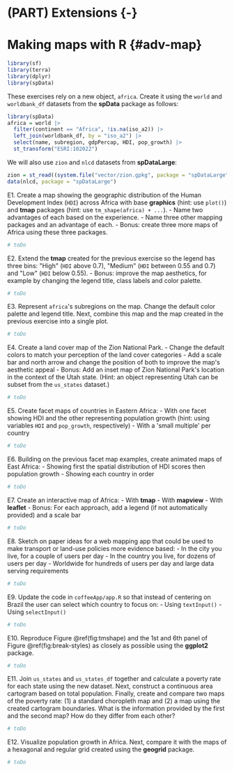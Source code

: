 # (PART) Extensions {-}

# Making maps with R {#adv-map}




```r
library(sf)
library(terra)
library(dplyr)
library(spData)
```

These exercises rely on a new object, `africa`.
Create it using the `world` and `worldbank_df` datasets from the **spData** package as follows:

```r
library(spData)
africa = world |> 
  filter(continent == "Africa", !is.na(iso_a2)) |> 
  left_join(worldbank_df, by = "iso_a2") |> 
  select(name, subregion, gdpPercap, HDI, pop_growth) |> 
  st_transform("ESRI:102022")
```

We will also use `zion` and `nlcd` datasets from **spDataLarge**:

```r
zion = st_read((system.file("vector/zion.gpkg", package = "spDataLarge")))
data(nlcd, package = "spDataLarge")
```

E1. Create a map showing the geographic distribution of the Human Development Index (`HDI`) across Africa with base **graphics** (hint: use `plot()`) and **tmap** packages (hint: use `tm_shape(africa) + ...`).
    - Name two advantages of each based on the experience.
    - Name three other mapping packages and an advantage of each.
    - Bonus: create three more maps of Africa using these three packages.

```r
# toDo
```

E2. Extend the **tmap** created for the previous exercise so the legend has three bins: "High" (`HDI` above 0.7), "Medium" (`HDI` between 0.55 and 0.7) and "Low" (`HDI` below 0.55).
    - Bonus: improve the map aesthetics, for example by changing the legend title, class labels and color palette.

```r
# toDo
```

E3. Represent `africa`'s subregions on the map. 
Change the default color palette and legend title.
Next, combine this map and the map created in the previous exercise into a single plot.

```r
# toDo
```

E4. Create a land cover map of the Zion National Park.
    - Change the default colors to match your perception of the land cover categories
    - Add a scale bar and north arrow and change the position of both to improve the map's aesthetic appeal
    - Bonus: Add an inset map of Zion National Park's location in the context of the Utah state. (Hint: an object representing Utah can be subset from the `us_states` dataset.) 

```r
# toDo
```

E5. Create facet maps of countries in Eastern Africa:
    - With one facet showing HDI and the other representing population growth (hint: using variables `HDI` and `pop_growth`, respectively)
    - With a 'small multiple' per country

```r
# toDo
```

E6. Building on the previous facet map examples, create animated maps of East Africa:
    - Showing first the spatial distribution of HDI scores then population growth
    - Showing each country in order

```r
# toDo
```

E7. Create an interactive map of Africa:
    - With **tmap**
    - With **mapview**
    - With **leaflet**
    - Bonus: For each approach, add a legend (if not automatically provided) and a scale bar

```r
# toDo
```

E8. Sketch on paper ideas for a web mapping app that could be used to make transport or land-use policies more evidence based:
    - In the city you live, for a couple of users per day
    - In the country you live, for dozens of users per day
    - Worldwide for hundreds of users per day and large data serving requirements

```r
# toDo
```

E9. Update the code in `coffeeApp/app.R` so that instead of centering on Brazil the user can select which country to focus on:
    - Using `textInput()`
    - Using `selectInput()`

```r
# toDo
```

E10. Reproduce Figure \@ref(fig:tmshape) and the 1st and 6th panel of Figure \@ref(fig:break-styles) as closely as possible using the **ggplot2** package.

```r
# toDo
```

E11. Join `us_states` and `us_states_df` together and calculate a poverty rate for each state using the new dataset.
Next, construct a continuous area cartogram based on total population. 
Finally, create and compare two maps of the poverty rate: (1) a standard choropleth map and (2) a map using the created cartogram boundaries.
What is the information provided by the first and the second map?
How do they differ from each other?

```r
# toDo
```

E12. Visualize population growth in Africa. 
Next, compare it with the maps of a hexagonal and regular grid created using the **geogrid** package.

```r
# toDo
```
